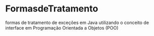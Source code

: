 # FormasdeTratamento
formas de tratamento de exceções em Java utilizando o conceito de interface em Programação Orientada a Objetos (POO)
